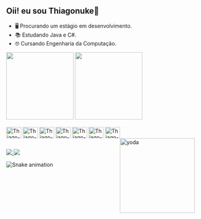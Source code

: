 ## Oii! eu sou Thiagonuke🧛


- 🖥️ Procurando um estágio em desenvolvimento.
- 📚 Estudando Java e C#.
- 🤓 Cursando Engenharia da Computação.

<div>
  <img height="180em" src="https://github-readme-stats.vercel.app/api?username=Thiagonuke&theme=cobalt&show_icons=true&include_all_commits=true&count_private=true"/>
  <img height="180em" src="https://github-readme-stats.vercel.app/api/top-langs/?username=Thiagonuke&layout=compact&langs_count=16&theme=cobalt"/>
</div>

<div style="display: inline_block"><br>
  <img align="center" alt="Thiago-Python" height="30" width="40" src="https://cdn.jsdelivr.net/gh/devicons/devicon/icons/python/python-original.svg"/>
  <img align="center" alt="Thiago-Js" height="30" width="40" src="https://cdn.jsdelivr.net/gh/devicons/devicon/icons/javascript/javascript-original.svg"/>
  <img align="center" alt="Thiago-C++" height="30" width="40" src="https://cdn.jsdelivr.net/gh/devicons/devicon/icons/cplusplus/cplusplus-original.svg"/>
  <img align="center" alt="Thiago-HTML5" height="30" width="40" src="https://cdn.jsdelivr.net/gh/devicons/devicon/icons/html5/html5-original.svg"/>
  <img align="center" alt="Thiago-CSS3" height="30" width="40" src="https://cdn.jsdelivr.net/gh/devicons/devicon/icons/css3/css3-original.svg"/>
  <img align="center" alt="Thiago-PHP" height="30" width="40" src="https://cdn.jsdelivr.net/gh/devicons/devicon/icons/php/php-original.svg"/>
  <img align="center" alt="Thiago-TypeScript" height="30" width="40" src="https://cdn.jsdelivr.net/gh/devicons/devicon/icons/typescript/typescript-original.svg"/>
  <img align="right" alt="yoda" width="200px" heigth="150px" src="https://64.media.tumblr.com/c0d8be3a1d2bfd58a1eb6c91baa5747b/5321eccd302337fc-fc/s400x600/f5ceaa1e1f5a5f705142e087ed9369c0eff52c63.gifv"/>
</div>

##

<div>
  <a href="https://www.instagram.com/th1ag0nuke/" target"_blank"> <img src="https://img.shields.io/badge/Instagram-E4405F?style=for-the-badge&logo=instagram&logoColor=white" target"_blank"> </a>
    <a href="mailto:mthiago299@gmail.com" target"_blank"> <img src="https://img.shields.io/badge/Gmail-D14836?style=for-the-badge&logo=gmail&logoColor=white" target"_blank"> </a>
  
![Snake animation](https://github.com/thiagonuke/thiagonuke/blob/output/github-contribution-grid-snake.svg)
</div>

